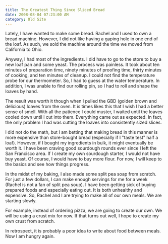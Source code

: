 ```yaml
---
title: The Greatest Thing Since Sliced Bread
date: 2008-08-04 07:23:00 AM
category: Old Site
---
```


Lately, I have wanted to make some bread. Rachel and I used to own a bread machine. However, I did not like having a gaping hole in one end of the loaf. As such, we sold the machine around the time we moved from California to Ohio.

Anyway, I had most of the ingredients. I did have to go to the store to buy a new loaf pan and some yeast. The process was painless. It took about ten minutes of preparation time, ninety minutes of proofing time, thirty minutes of cooking, and ten minutes of cleanup. I could not find the temperature probe for our thermometer. So, I had to guess at the water temperature. In addition, I was unable to find our rolling pin, so I had to roll and shape the loaves by hand.

The result was worth it though when I pulled the GBD (golden brown and delicious) loaves from the oven. It is times likes this that I wish I had a better sense of smell. With all the patience I could muster, I waited until the loaves cooled down until I cut into them. Everything came out as expected. In fact, the only problem I had was cutting the loaves into consistently sized slices.

I did not do the math, but I am betting that making bread in this manner is more expensive than store-bought bread (especially if I "taste test" half a loaf). However, if I bought my ingredients in bulk, it might eventually be worth it. I have been craving good sourdough rounds ever since I left the San Francisco area. If I create my own sourdough starter, I would not have buy yeast. Of course, I would have to buy more flour. For now, I will keep to the basics and see how things progress.

In the midst of my baking, I also made some split pea soap from scratch. For just a few dollars, I can make enough servings for me for a week (Rachel is not a fan of split pea soup). I have been getting sick of buying prepared foods and especially eating out. It is both unhealthy and expensive. So, Rachel and I are trying to make all of our own meals. We are starting slowly.

For example, instead of ordering pizza, we are going to create our own. We will be using a crust mix for now. If that turns out well, I hope to create my own crust from scratch.

In retrospect, it is probably a poor idea to write about food between meals. Now I am hungry again.
